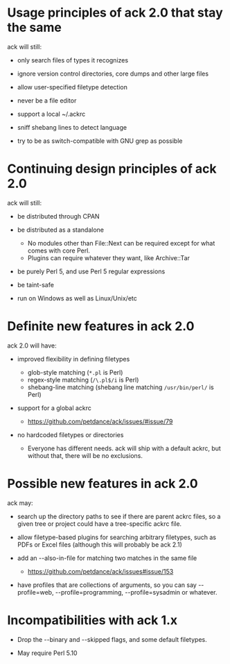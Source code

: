 # Usage principles of ack 2.0 that stay the same

ack will still:

* only search files of types it recognizes

* ignore version control directories, core dumps and other large files

* allow user-specified filetype detection

* never be a file editor

* support a local ~/.ackrc

* sniff shebang lines to detect language

* try to be as switch-compatible with GNU grep as possible


# Continuing design principles of ack 2.0

ack will still:

* be distributed through CPAN

* be distributed as a standalone
    * No modules other than File::Next can be required except for what comes with core Perl.
    * Plugins can require whatever they want, like Archive::Tar

* be purely Perl 5, and use Perl 5 regular expressions

* be taint-safe

* run on Windows as well as Linux/Unix/etc


# Definite new features in ack 2.0

ack 2.0 will have:

* improved flexibility in defining filetypes
    * glob-style matching (`*.pl` is Perl)
    * regex-style matching (`/\.pl$/i` is Perl)
    * shebang-line matching (shebang line matching `/usr/bin/perl/` is Perl)

* support for a global ackrc
    * https://github.com/petdance/ack/issues/#issue/79

* no hardcoded filetypes or directories
    * Everyone has different needs.  ack will ship with a default
    ackrc, but without that, there will be no exclusions.


# Possible new features in ack 2.0

ack may:

* search up the directory paths to see if there are parent ackrc
files, so a given tree or project could have a tree-specific ackrc
file.

* allow filetype-based plugins for searching arbitrary filetypes,
such as PDFs or Excel files (although this will probably be ack
2.1)

* add an --also-in-file for matching two matches in the same file
    * https://github.com/petdance/ack/issues#issue/153

* have profiles that are collections of arguments, so you can say
--profile=web, --profile=programming, --profile=sysadmin or whatever.


# Incompatibilities with ack 1.x

* Drop the --binary and --skipped flags, and some default filetypes.

* May require Perl 5.10
